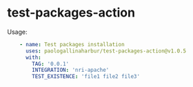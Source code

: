 # test-packages-action

Usage:
```yaml
    - name: Test packages installation
      uses: paologallinaharbur/test-packages-action@v1.0.5
      with:
        TAG: '0.0.1'
        INTEGRATION: 'nri-apache'
        TEST_EXISTENCE: 'file1 file2 file3'
```
